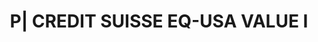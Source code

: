 ---
layout: asset
title: P| CREDIT SUISSE EQ-USA VALUE I                             
isin: LU0187731806
---